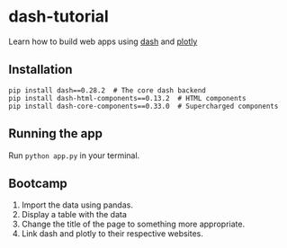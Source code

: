 # dash-tutorial
Learn how to build web apps using [dash](https://plot.ly/products/dash/) and [plotly](https://plot.ly/)
## Installation
```
pip install dash==0.28.2  # The core dash backend
pip install dash-html-components==0.13.2  # HTML components
pip install dash-core-components==0.33.0  # Supercharged components
```
## Running the app
Run `python app.py` in your terminal.
## Bootcamp
1. Import the data using pandas.
2. Display a table with the data
2. Change the title of the page to something more appropriate.
3. Link dash and plotly to their respective websites.
